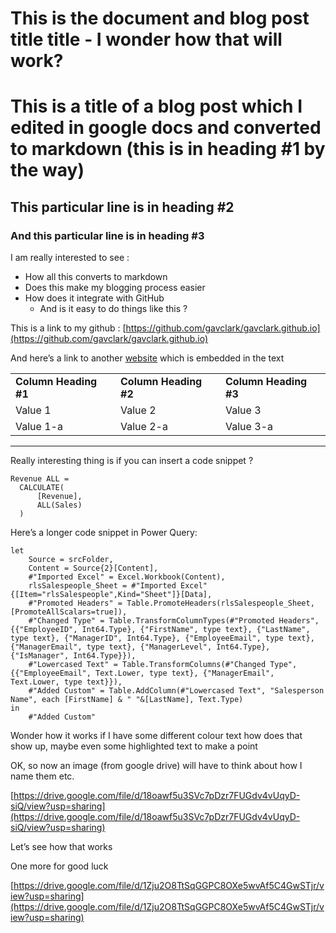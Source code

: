 # This is the document and blog post title title - I wonder how that will work?


# This is a title of a blog post which I edited in google docs and converted to markdown (this is in heading #1 by the way)


## This particular line is in heading #2


### And this particular line is in heading #3

I am really interested to see :



* How all this converts to markdown
* Does this make my blogging process easier
* How does it integrate with GitHub
    * And is it easy to do things like this ?

This is a link to my github : [https://github.com/gavclark/gavclark.github.io](https://github.com/gavclark/gavclark.github.io)

And here’s a link to another [website](https://github.com/gavclark/gavclark.github.io) which is embedded in the text


<table>
  <tr>
   <td><strong>Column Heading #1</strong>
   </td>
   <td><strong>Column Heading #2</strong>
   </td>
   <td><strong>Column Heading #3</strong>
   </td>
  </tr>
  <tr>
   <td>Value 1
   </td>
   <td>Value 2
   </td>
   <td>Value 3
   </td>
  </tr>
  <tr>
   <td>Value 1-a
   </td>
   <td>Value 2-a
   </td>
   <td>Value 3-a
   </td>
  </tr>
</table>



---

Really interesting thing is if you can insert a code snippet ?


```
Revenue ALL = 
  CALCULATE(
      [Revenue],
      ALL(Sales)
  )
```


Here’s a longer code snippet in Power Query:


```
let
    Source = srcFolder,
    Content = Source{2}[Content],
    #"Imported Excel" = Excel.Workbook(Content),
    rlsSalespeople_Sheet = #"Imported Excel"{[Item="rlsSalespeople",Kind="Sheet"]}[Data],
    #"Promoted Headers" = Table.PromoteHeaders(rlsSalespeople_Sheet, [PromoteAllScalars=true]),
    #"Changed Type" = Table.TransformColumnTypes(#"Promoted Headers",{{"EmployeeID", Int64.Type}, {"FirstName", type text}, {"LastName", type text}, {"ManagerID", Int64.Type}, {"EmployeeEmail", type text}, {"ManagerEmail", type text}, {"ManagerLevel", Int64.Type}, {"IsManager", Int64.Type}}),
    #"Lowercased Text" = Table.TransformColumns(#"Changed Type",{{"EmployeeEmail", Text.Lower, type text}, {"ManagerEmail", Text.Lower, type text}}),
    #"Added Custom" = Table.AddColumn(#"Lowercased Text", "Salesperson Name", each [FirstName] & " "&[LastName], Text.Type)
in
    #"Added Custom"
```


Wonder how it works if I have some different colour text how does that show up, maybe even some highlighted text to make a point

OK, so now an image (from google drive) will have to think about how I name them etc.

[https://drive.google.com/file/d/18oawf5u3SVc7pDzr7FUGdv4vUqyD-siQ/view?usp=sharing](https://drive.google.com/file/d/18oawf5u3SVc7pDzr7FUGdv4vUqyD-siQ/view?usp=sharing)

Let’s see how that works

One more for good luck 

[https://drive.google.com/file/d/1Zju2O8TtSqGGPC8OXe5wvAf5C4GwSTjr/view?usp=sharing](https://drive.google.com/file/d/1Zju2O8TtSqGGPC8OXe5wvAf5C4GwSTjr/view?usp=sharing)
